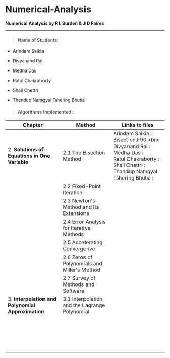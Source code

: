 # Numerical-Analysis

**Numerical Analysis by R L Burden &amp; J D Faires**

---
> #### Name of Students: 

- Arindam Saikia
>
- Divyanand Rai
>
- Medha Das
>
- Ratul Chakraborty
>
- Shail Chettri
>
- Thandup Namgyal Tshering Bhutia
>

> #### Algorithms Implemented :

| Chapter  | Method | Links to files |
| ---------| ---------|------------|
| 2. **Solutions of Equations in One Variable**    |  2.1 The Bisection Method   |  Arindam Saikia :[ Bisection.F90 ]([https://github.com/user/repository/blob/branch/filename](https://github.com/RupakMukherjee/Numerical-Analysis/tree/main/Arindam%20Saikia/Chapter%202/Bisection.F90)) <br> Divyanand Rai :  <br> Medha Das : <br> Ratul Chakraborty : <br> Shail Chettri : <br> Thandup Namgyal Tshering Bhutia :|
|     | 2.2 Fixed-Point Iteration   |      |
|     | 2.3 Newton's Method and Its Extensions    |      |
|   | 2.4 Error Analysis for Iterative Methods |    |
|   | 2.5 Accelerating Convergenve |    |
|   | 2.6 Zeros of Polynomials and Miller's Method |    |
|   | 2.7 Survey of Methods and Software |  |
| 3. **Interpolation and Polynomial Approximation**  | 3.1 Interpolation and the Lagrange Polynomial |   |
|   |   |   |
|   |   |   |
|   |   |   |
|   |   |   |
|   |   |   |
|   |   |   |
|   |   |   |
|   |   |   |
|   |   |   |
|   |   |   |
|   |   |   |
|   |   |   |
|   |   |   |
|   |   |   |
|   |   |   |
|   |   |   |
|   |   |   |
|   |   |   |
|   |   |   |
